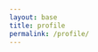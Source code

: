 ```yaml
---
layout: base
title: profile
permalink: /profile/
---
```


<!DOCTYPE html>
<html lang="en">
<head>
    <meta charset="UTF-8">
    <meta name="viewport" content="width=device-width, initial-scale=1.0">
    <style>
        /* Add some styling to the navbar */
        #navbar {
            background-color: #333;
            color: white;
            padding: 10px;
            text-align: center;
        }

        #profileAscii {
            font-family: monospace;
            white-space: pre;
            margin-top: 10px;
        }

        .profileOption {
            font-family: monospace;
            white-space: pre;
            display: none;
            margin-top: 10px;
        }
    </style>
    <title>Exercise Profiles</title>
</head>
<body>

    <div id="navbar">
        <h2>Exercise Profiles</h2>
        <label for="profileSelect">Select Profile:</label>
        <select id="profileSelect" onchange="updateProfile()">
            <option value="profile1">Profile 1</option>
            <option value="profile2">Profile 2</option>
            <option value="profile3">Profile 3</option>
            <option value="profile4">Profile 4</option>
            <option value="profile5">Profile 5</option>
        </select>
        <div id="profileAscii"></div>
    </div>

    <div>
        <h3>All Options:</h3>
        <div class="profileOption" id="profile1">
            ________
            |      |
            |      O
            |     /|\\
            |     / \\
            |_________
        </div>
        <div class="profileOption" id="profile2">
            \\    O
             \\   |\\
              \\  / \\
               \\/___\\
        </div>
        <div class="profileOption" id="profile3">
            __
            ( o>
            /)__)
            - \\ \\
               / /
        </div>
        <div class="profileOption" id="profile4">
            +----+
            |o o |
            | \\  |
            |  | |  
            +-----+
        </div>
        <div class="profileOption" id="profile5">
            \\_o< 
            | \\ 
            <_/ 
        </div>
    </div>

    <script>
        function updateProfile() {
            // Get the selected profile value
            var selectedProfile = document.getElementById("profileSelect").value;

            // Show the selected profile's ASCII art
            document.getElementById("profileAscii").textContent = getProfileAscii(selectedProfile);

            // Show all options
            var allOptions = document.getElementsByClassName("profileOption");
            for (var i = 0; i < allOptions.length; i++) {
                allOptions[i].style.display = "block";
            }

            // Hide the selected profile's option
            document.getElementById(selectedProfile).style.display = "none";
        }

        // ASCII art functions
        function getProfileAscii(profile) {
            switch (profile) {
                case "profile1":
                    return `
                    ________
                    |      |
                    |      O
                    |     /|\\
                    |     / \\
                    |_________
                    `;
                case "profile2":
                    return `
                    \\    O
                     \\   |\\
                      \\  / \\
                       \\/___\\
                    `;
                case "profile3":
                    return `
                    __
                    ( o>
                    /)__)
                    - \\ \\
                       / /
                    `;
                case "profile4":
                    return `
                    +----+
                    |o o |
                    | \\  |
                    |  | |  
                    +-----+
                    `;
                case "profile5":
                    return `
                    \\_o< 
                    | \\ 
                    <_/ 
                    `;
                default:
                    return ""; // Set a default ASCII art or leave it empty
            }
        }

        // Initial update when the page loads
        updateProfile();
    </script>

</body>
</html>
